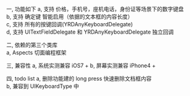 一, 功能如下
a, 支持 价格，手机号，座机电话，身份证等场景下的数字键盘 </br>
b, 支持 确定键 智能启用（依据的文本框的内容长度） </br>
c, 支持 所有的按键回调(YRDAnyKeyboardDelegate) </br>
d, 支持 UITextFieldDelegate 和 YRDAnyKeyboardDelegate 独立回调 </br>


二, 依赖的第三个类库 </br>
a, Aspects 切面编程框架</br>


三, 兼容性
a, 系统实测兼容 iOS7 +
b, 屏幕实测兼容 iPhone4 +

四, todo list
a, 删除功能建的 long press 快速删除文档框内容 </br>
b, 兼容到 UIKeyboardType 中 </br>

